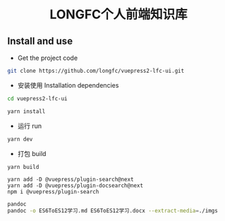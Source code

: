 <div align="center"> 

<h1>LONGFC个人前端知识库</h1>
</div>

## Install and use

- Get the project code

```bash
git clone https://github.com/longfc/vuepress2-lfc-ui.git
```

- 安装使用 Installation dependencies

```bash
cd vuepress2-lfc-ui

yarn install

```

- 运行 run

```bash
yarn dev
```

- 打包 build

```bash
yarn build
```

```plugin
yarn add -D @vuepress/plugin-search@next
yarn add -D @vuepress/plugin-docsearch@next
npm i @vuepress/plugin-search
```


```bash
pandoc
pandoc -o ES6ToES12学习.md ES6ToES12学习.docx --extract-media=./imgs

```
